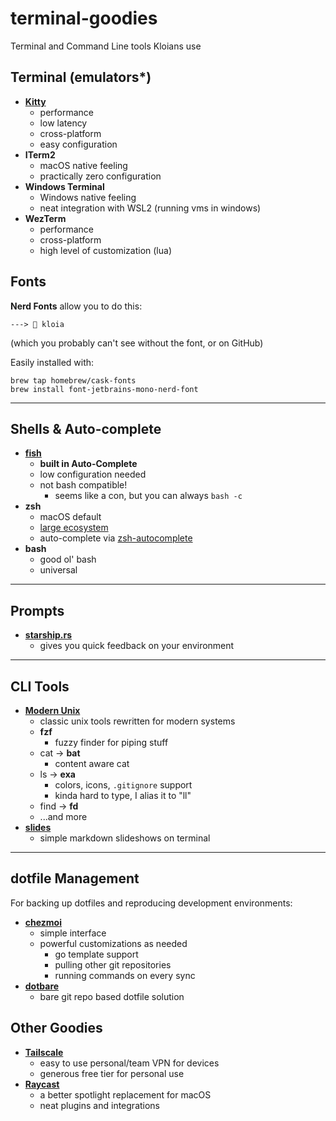 # terminal-goodies

Terminal and Command Line tools Kloians use

## Terminal (emulators*)

- [**Kitty**](https://sw.kovidgoyal.net/kitty/#kitty)
  - performance
  - low latency
  - cross-platform
  - easy configuration
- **ITerm2**
  - macOS native feeling
  - practically zero configuration
- **Windows Terminal**
  - Windows native feeling
  - neat integration with WSL2 (running vms in windows)
- **WezTerm**
  - performance
  - cross-platform
  - high level of customization (lua)

## Fonts

**Nerd Fonts** allow you to do this:
```
--->  kloia
```

(which you probably can't see without the font, or on GitHub)

Easily installed with:
```
brew tap homebrew/cask-fonts
brew install font-jetbrains-mono-nerd-font
```

---

## Shells & Auto-complete

- [**fish**](https://fishshell.com/)
  - **built in Auto-Complete**
  - low configuration needed
  - not bash compatible!
    - seems like a con, but you can always `bash -c`
- **zsh**
  - macOS default
  - [large ecosystem](https://github.com/unixorn/awesome-zsh-plugins)
  - auto-complete via [zsh-autocomplete](https://github.com/marlonrichert/zsh-autocomplete)
- **bash**
  - good ol' bash
  - universal

---

## Prompts

- [**starship.rs**](https://starship.rs/)
  - gives you quick feedback on your environment

---

## CLI Tools

- [**Modern Unix**](https://github.com/ibraheemdev/modern-unix)
  - classic unix tools rewritten for modern systems
  - **fzf**
    - fuzzy finder for piping stuff
  - cat -> **bat**
    - content aware cat
  - ls -> **exa**
    - colors, icons, `.gitignore` support
    - kinda hard to type, I alias it to "ll"
  - find -> **fd**
  - ...and more
- [**slides**](https://github.com/maaslalani/slides)
  - simple markdown slideshows on terminal

---

## dotfile Management

For backing up dotfiles and reproducing development environments:

- [**chezmoi**](https://www.chezmoi.io/)
  - simple interface
  - powerful customizations as needed
    - go template support
    - pulling other git repositories
    - running commands on every sync
- [**dotbare**](https://github.com/kazhala/dotbare)
  - bare git repo based dotfile solution

## Other Goodies

- [**Tailscale**](https://tailscale.com/)
  - easy to use personal/team VPN for devices
  - generous free tier for personal use
- [**Raycast**](https://www.raycast.com/)
  - a better spotlight replacement for macOS
  - neat plugins and integrations
